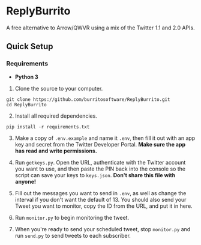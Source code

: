 # ReplyBurrito
A free alternative to Arrow/QWVR using a mix of the Twitter 1.1 and 2.0 APIs.

## Quick Setup

### Requirements
- **Python 3**

1. Clone the source to your computer.
```
git clone https://github.com/burritosoftware/ReplyBurrito.git
cd ReplyBurrito
```

2. Install all required dependencies.
```
pip install -r requirements.txt
```

3. Make a copy of `.env.example` and name it `.env`, then fill it out with an app key and secret from the Twitter Developer Portal. **Make sure the app has read and write permissions.**

4. Run `getkeys.py`. Open the URL, authenticate with the Twitter account you want to use, and then paste the PIN back into the console so the script can save your keys to `keys.json`. **Don't share this file with anyone!**

5. Fill out the messages you want to send in `.env`, as well as change the interval if you don't want the default of 13. You should also send your Tweet you want to monitor, copy the ID from the URL, and put it in here.

6. Run `monitor.py` to begin monitoring the tweet.

7. When you're ready to send your scheduled tweet, stop `monitor.py` and run `send.py` to send tweets to each subscriber.